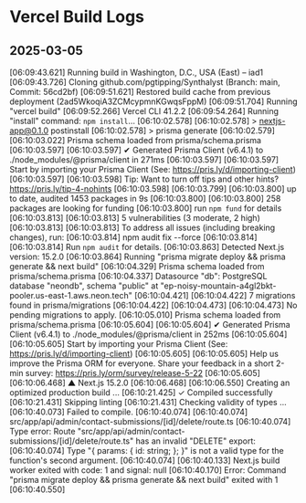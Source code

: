 # Vercel Build Logs

## 2025-03-05

[06:09:43.621] Running build in Washington, D.C., USA (East) – iad1
[06:09:43.726] Cloning github.com/pgtipping/Synthalyst (Branch: main, Commit: 56cd2bf)
[06:09:51.621] Restored build cache from previous deployment (2ad5WkoqiA3ZCMcypmnKGwqsFppM)
[06:09:51.704] Running "vercel build"
[06:09:52.266] Vercel CLI 41.2.2
[06:09:54.264] Running "install" command: `npm install`...
[06:10:02.578]
[06:10:02.578] > nextjs-app@0.1.0 postinstall
[06:10:02.578] > prisma generate
[06:10:02.579]
[06:10:03.022] Prisma schema loaded from prisma/schema.prisma
[06:10:03.597]
[06:10:03.597] ✔ Generated Prisma Client (v6.4.1) to ./node_modules/@prisma/client in 271ms
[06:10:03.597]
[06:10:03.597] Start by importing your Prisma Client (See: https://pris.ly/d/importing-client)
[06:10:03.597]
[06:10:03.598] Tip: Want to turn off tips and other hints? https://pris.ly/tip-4-nohints
[06:10:03.598]
[06:10:03.799]
[06:10:03.800] up to date, audited 1453 packages in 9s
[06:10:03.800]
[06:10:03.800] 258 packages are looking for funding
[06:10:03.800] run `npm fund` for details
[06:10:03.813]
[06:10:03.813] 5 vulnerabilities (3 moderate, 2 high)
[06:10:03.813]
[06:10:03.813] To address all issues (including breaking changes), run:
[06:10:03.814] npm audit fix --force
[06:10:03.814]
[06:10:03.814] Run `npm audit` for details.
[06:10:03.863] Detected Next.js version: 15.2.0
[06:10:03.864] Running "prisma migrate deploy && prisma generate && next build"
[06:10:04.329] Prisma schema loaded from prisma/schema.prisma
[06:10:04.337] Datasource "db": PostgreSQL database "neondb", schema "public" at "ep-noisy-mountain-a4gl2bkt-pooler.us-east-1.aws.neon.tech"
[06:10:04.421]
[06:10:04.422] 7 migrations found in prisma/migrations
[06:10:04.422]
[06:10:04.473]
[06:10:04.473] No pending migrations to apply.
[06:10:05.010] Prisma schema loaded from prisma/schema.prisma
[06:10:05.604]
[06:10:05.604] ✔ Generated Prisma Client (v6.4.1) to ./node_modules/@prisma/client in 252ms
[06:10:05.604]
[06:10:05.605] Start by importing your Prisma Client (See: https://pris.ly/d/importing-client)
[06:10:05.605]
[06:10:05.605] Help us improve the Prisma ORM for everyone. Share your feedback in a short 2-min survey: https://pris.ly/orm/survey/release-5-22
[06:10:05.605]
[06:10:06.468] ▲ Next.js 15.2.0
[06:10:06.468]
[06:10:06.550] Creating an optimized production build ...
[06:10:21.425] ✓ Compiled successfully
[06:10:21.431] Skipping linting
[06:10:21.431] Checking validity of types ...
[06:10:40.073] Failed to compile.
[06:10:40.074]
[06:10:40.074] src/app/api/admin/contact-submissions/[id]/delete/route.ts
[06:10:40.074] Type error: Route "src/app/api/admin/contact-submissions/[id]/delete/route.ts" has an invalid "DELETE" export:
[06:10:40.074] Type "{ params: { id: string; }; }" is not a valid type for the function's second argument.
[06:10:40.074]
[06:10:40.133] Next.js build worker exited with code: 1 and signal: null
[06:10:40.170] Error: Command "prisma migrate deploy && prisma generate && next build" exited with 1
[06:10:40.550]
